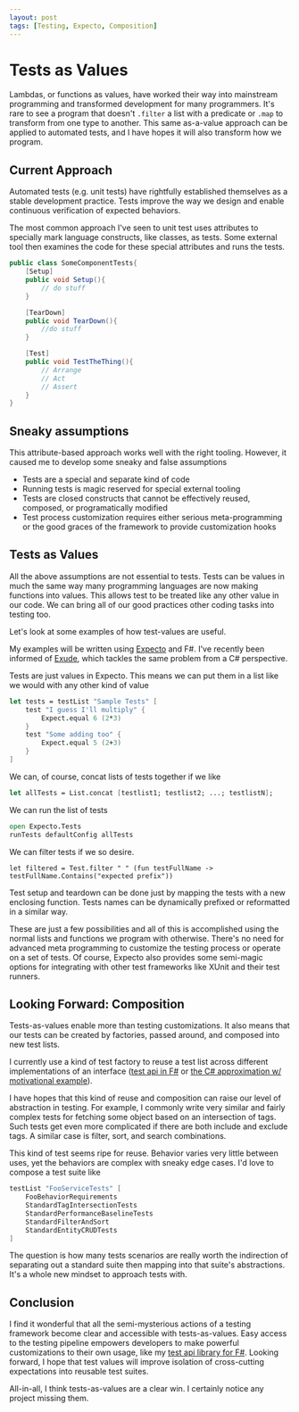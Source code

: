 ```yaml
---
layout: post
tags: [Testing, Expecto, Composition]
---
```


# Tests as Values

Lambdas, or functions as values, have worked their way into mainstream programming and transformed development for many programmers. 
It's rare to see a program that doesn't `.filter` a list with a predicate or `.map` to transform from one type to another. This same 
as-a-value approach can be applied to automated tests, and I have hopes it will also transform how we program.

## Current Approach

Automated tests (e.g. unit tests) have rightfully established themselves as a stable development practice. Tests improve the way we design
and enable continuous verification of expected behaviors.

The most common approach I've seen to unit test uses attributes to specially mark language constructs, like classes, as tests. Some external tool then examines the code for these special attributes and runs the tests.

```cs
public class SomeComponentTests{
    [Setup]
    public void Setup(){
        // do stuff
    }

    [TearDown]
    public void TearDown(){
        //do stuff
    }

    [Test]
    public void TestTheThing(){
        // Arrange
        // Act
        // Assert
    }
}
```

## Sneaky assumptions
This attribute-based approach works well with the right tooling. However, it caused me to develop some sneaky and false assumptions
- Tests are a special and separate kind of code
- Running tests is magic reserved for special external tooling
- Tests are closed constructs that cannot be effectively reused, composed, or programatically modified
- Test process customization requires either serious meta-programming or the good graces of the framework to provide customization hooks


## Tests as Values

All the above assumptions are not essential to tests. Tests can be values in much the same way many programming languages are now making functions into values.
This allows test to be treated like any other value in our code. We can bring all of our good practices other coding tasks into testing too.

Let's look at some examples of how test-values are useful.

My examples will be written using [Expecto](https://github.com/haf/expecto) and F#. I've recently been informed of [Exude](https://github.com/GreanTech/Exude), which tackles the same problem from a C# perspective.


Tests are just values in Expecto. This means we can put them in a list like we would with any other kind of value

```fs
let tests = testList "Sample Tests" [
    test "I guess I'll multiply" {
        Expect.equal 6 (2*3)
    }
    test "Some adding too" {
        Expect.equal 5 (2+3)
    }
]
```

We can, of course, concat lists of tests together if we like
```fs
let allTests = List.concat [testlist1; testlist2; ...; testlistN];
```

We can run the list of tests
```fs
open Expecto.Tests
runTests defaultConfig allTests
```

We can filter tests if we so desire.
```
let filtered = Test.filter " " (fun testFullName -> testFullName.Contains("expected prefix"))
```

Test setup and teardown can be done just by mapping the tests with a new enclosing function. Tests names can be dynamically prefixed or reformatted in a similar way. 

These are just a few possibilities and all of this is accomplished using the normal lists and functions we program with otherwise. There's no need for advanced meta programming to customize the testing process or operate on a set of tests. Of course, Expecto also provides some semi-magic options for integrating with other test frameworks like XUnit and their test runners.

## Looking Forward: Composition

Tests-as-values enable more than testing customizations. It also means that our tests can be created by factories, passed around, and composed into new test lists.

I currently use a kind of test factory to reuse a test list across different implementations of an interface ([test api in F#](../_posts/2021-10-08-TestApi-in-FSharp-revised.md) or [the C# approximation w/ motivational example](TODO)). 

I have hopes that this kind of reuse and composition can raise our level of abstraction in testing. For example, I commonly write very similar and fairly complex tests for fetching some object based on an intersection of tags. Such tests get even more complicated if there are both include and exclude tags. A similar case is filter, sort, and search combinations.

This kind of test seems ripe for reuse. Behavior varies very little between uses, yet the behaviors are complex with sneaky edge cases. I'd love to compose a test suite like
```fs
testList "FooServiceTests" [
    FooBehaviorRequirements
    StandardTagIntersectionTests
    StandardPerformanceBaselineTests
    StandardFilterAndSort
    StandardEntityCRUDTests
]
```

The question is how many tests scenarios are really worth the indirection of separating out a standard suite then mapping into that suite's abstractions. It's a whole new mindset to approach tests with. 

## Conclusion
I find it wonderful that all the semi-mysterious actions of a testing framework become clear and accessible with tests-as-values. Easy access to the testing pipeline empowers developers to make powerful customizations to their own usage, like my [test api library for F#](../_posts/2021-10-08-TestApi-in-FSharp-revised.md). Looking forward, I hope that test values will improve isolation of cross-cutting expectations into reusable test suites. 

All-in-all, I think tests-as-values are a clear win. I certainly notice any project missing them. 
<!-- 
### Prefix test names

- primary benefit is operability of tests. Can bring all our normal programming techniques to work with our test suite
- example: prefix all test names
  - traditional: I've tried this in the past. Had to go deep into custom attributes for the testing framework
  - value-based: a simple map
- example: setup/teardown
  - attribute-based runners it becomes a meta-programming task. Have to plug into the external runner or such
  - value-based, just a simple map
- example: reuse
- Looking forward: composition Modifying and filtering tests is great, but The most power is in composition
  - how many times do I write a test suite for basic set theory scenarios like intersection of many groups
  - there is a tradeoff of additional indirection. If the reused test cases are simple, the duplication is probably OK


https://github.com/GreanTech/Exude has been brought to my attention for C#. need to give it a go -->